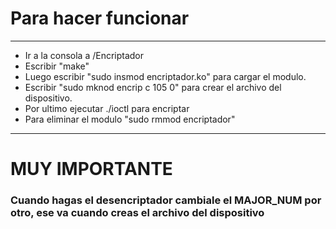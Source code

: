 # Para hacer funcionar #
---

- Ir a la consola a /Encriptador  
- Escribir "make"  
- Luego escribir "sudo insmod encriptador.ko" para cargar el modulo.  
- Escribir "sudo mknod encrip c 105 0" para crear el archivo del dispositivo.  
- Por ultimo ejecutar ./ioctl para encriptar  
- Para eliminar el modulo "sudo rmmod encriptador"  

---

# MUY IMPORTANTE #

### Cuando hagas el desencriptador cambiale el MAJOR_NUM por otro, ese va cuando creas el archivo del dispositivo ###
